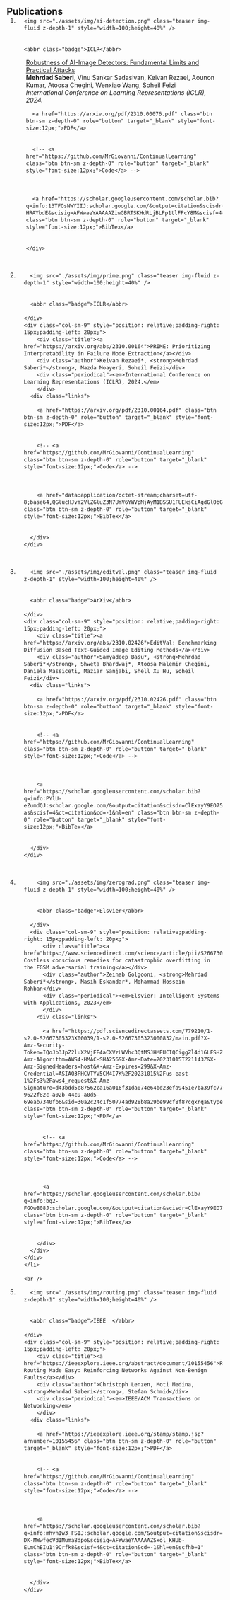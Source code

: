 
<h2 id="publications" style="margin: 2px 0px -15px;">Publications</h2>

<div class="publications">
<ol class="bibliography">



<li>
<div class="pub-row">
  <div class="col-sm-3 abbr" style="position: relative;padding-right: 15px;padding-left: 15px;">
     
    <img src="./assets/img/ai-detection.png" class="teaser img-fluid z-depth-1" style="width=100;height=40%" />
    
     
    <abbr class="badge">ICLR</abbr>
    
  </div>
  <div class="col-sm-9" style="position: relative;padding-right: 15px;padding-left: 20px;">
      <div class="title"><a href="https://arxiv.org/abs/2310.00076">Robustness of AI-Image Detectors: Fundamental Limits and Practical Attacks</a></div>
      <div class="author"><strong>Mehrdad Saberi</strong>, Vinu Sankar Sadasivan, Keivan Rezaei, Aounon Kumar, Atoosa Chegini, Wenxiao Wang, Soheil Feizi</div>
      <div class="periodical"><em>International Conference on Learning Representations (ICLR), 2024.</em>
      </div>  
    <div class="links">
       
      <a href="https://arxiv.org/pdf/2310.00076.pdf" class="btn btn-sm z-depth-0" role="button" target="_blank" style="font-size:12px;">PDF</a>
      
       
      <!-- <a href="https://github.com/MrGiovanni/ContinualLearning" class="btn btn-sm z-depth-0" role="button" target="_blank" style="font-size:12px;">Code</a> -->
      
      
       
      <a href="https://scholar.googleusercontent.com/scholar.bib?q=info:13TFOsNWYIIJ:scholar.google.com/&output=citation&scisdr=ClEwYZ4DEJ7FiZwAHaM:AFWwaeYAAAAAZiwGBaPNZI9PBMAaEJ7-HRAYbdE&scisig=AFWwaeYAAAAAZiwGBRTSKHdRLjBLPp1tlFPcY8M&scisf=4&ct=citation&cd=-1&hl=en" class="btn btn-sm z-depth-0" role="button" target="_blank" style="font-size:12px;">BibTex</a>
      
      
    </div>
  </div>
</div>
</li>

<br />


<li>
  <div class="pub-row">
    <div class="col-sm-3 abbr" style="position: relative;padding-right: 15px;padding-left: 15px;">
       
      <img src="./assets/img/prime.png" class="teaser img-fluid z-depth-1" style="width=100;height=40%" />
      
       
      <abbr class="badge">ICLR</abbr>
      
    </div>
    <div class="col-sm-9" style="position: relative;padding-right: 15px;padding-left: 20px;">
        <div class="title"><a href="https://arxiv.org/abs/2310.00164">PRIME: Prioritizing Interpretability in Failure Mode Extraction</a></div>
        <div class="author">Keivan Rezaei*, <strong>Mehrdad Saberi*</strong>, Mazda Moayeri, Soheil Feizi</div>
        <div class="periodical"><em>International Conference on Learning Representations (ICLR), 2024.</em>
        </div>  
      <div class="links">
         
        <a href="https://arxiv.org/pdf/2310.00164.pdf" class="btn btn-sm z-depth-0" role="button" target="_blank" style="font-size:12px;">PDF</a>
        
         
        <!-- <a href="https://github.com/MrGiovanni/ContinualLearning" class="btn btn-sm z-depth-0" role="button" target="_blank" style="font-size:12px;">Code</a> -->
        
        
         
        <a href="data:application/octet-stream;charset=utf-8;base64,QGlucHJvY2VlZGluZ3N7UmV6YWVpMjAyM1BSSU1FUEksCiAgdGl0bGU9e1BSSU1FOiBQcmlvcml0aXppbmcgSW50ZXJwcmV0YWJpbGl0eSBpbiBGYWlsdXJlIE1vZGUgRXh0cmFjdGlvbn0sCiAgYXV0aG9yPXtLZWl2YW4gUmV6YWVpIGFuZCBNZWhyZGFkIFNhYmVyaSBhbmQgTWF6ZGEgTW9heWVyaSBhbmQgU29oZWlsIEZlaXppfSwKICB5ZWFyPXsyMDIzfSwKICB1cmw9e2h0dHBzOi8vYXBpLnNlbWFudGljc2Nob2xhci5vcmcvQ29ycHVzSUQ6MjYzMzM0Mzc2fQp9" class="btn btn-sm z-depth-0" role="button" target="_blank" style="font-size:12px;">BibTex</a>
        
        
      </div>
    </div>
  </div>
  </li>
  
  <br />


  

<li>
  <div class="pub-row">
    <div class="col-sm-3 abbr" style="position: relative;padding-right: 15px;padding-left: 15px;">
       
      <img src="./assets/img/editval.png" class="teaser img-fluid z-depth-1" style="width=100;height=40%" />
      
       
      <abbr class="badge">ArXiv</abbr>
      
    </div>
    <div class="col-sm-9" style="position: relative;padding-right: 15px;padding-left: 20px;">
        <div class="title"><a href="https://arxiv.org/abs/2310.02426">EditVal: Benchmarking Diffusion Based Text-Guided Image Editing Methods</a></div>
        <div class="author">Samyadeep Basu*, <strong>Mehrdad Saberi*</strong>, Shweta Bhardwaj*, Atoosa Malemir Chegini, Daniela Massiceti, Maziar Sanjabi, Shell Xu Hu, Soheil Feizi</div>
      <div class="links">
         
        <a href="https://arxiv.org/pdf/2310.02426.pdf" class="btn btn-sm z-depth-0" role="button" target="_blank" style="font-size:12px;">PDF</a>
        
         
        <!-- <a href="https://github.com/MrGiovanni/ContinualLearning" class="btn btn-sm z-depth-0" role="button" target="_blank" style="font-size:12px;">Code</a> -->
        
        
         
        <a href="https://scholar.googleusercontent.com/scholar.bib?q=info:PYlU-eZumdQJ:scholar.google.com/&output=citation&scisdr=ClExayY9EO75yYRiqkk:AFWwaeYAAAAAZSxkskmnF8kQNeuMzK87dbc00S0&scisig=AFWwaeYAAAAAZSxkspBOtajQV8TJMVs2I8Nt-as&scisf=4&ct=citation&cd=-1&hl=en" class="btn btn-sm z-depth-0" role="button" target="_blank" style="font-size:12px;">BibTex</a>
        
        
      </div>
    </div>
  </div>
  </li>
  
  <br />


  

  <li>
    <div class="pub-row">
      <div class="col-sm-3 abbr" style="position: relative;padding-right: 15px;padding-left: 15px;">
         
        <img src="./assets/img/zerograd.png" class="teaser img-fluid z-depth-1" style="width=100;height=40%" />
        
         
        <abbr class="badge">Elsvier</abbr>
        
      </div>
      <div class="col-sm-9" style="position: relative;padding-right: 15px;padding-left: 20px;">
          <div class="title"><a href="https://www.sciencedirect.com/science/article/pii/S2667305323000832">ZeroGrad: Costless conscious remedies for catastrophic overfitting in the FGSM adversarial training</a></div>
          <div class="author">Zeinab Golgooni, <strong>Mehrdad Saberi*</strong>, Masih Eskandar*, Mohammad Hossein Rohban</div>
          <div class="periodical"><em>Elsvier: Intelligent Systems with Applications, 2023</em>
          </div>  
        <div class="links">
           
          <a href="https://pdf.sciencedirectassets.com/779210/1-s2.0-S2667305323X00039/1-s2.0-S2667305323000832/main.pdf?X-Amz-Security-Token=IQoJb3JpZ2luX2VjEE4aCXVzLWVhc3QtMSJHMEUCIQCiggZl4d16LFSHZ%2FNpUOcqZ2HqE2WLM2Qek71Da0gUFAIgdsNvg3%2FhBp22V18pkd5DZ6C24JBBD7rzG6TONs85LzUqswUIZxAFGgwwNTkwMDM1NDY4NjUiDDzDgUcufCiogC7euyqQBU%2BRgH3s8Oia0g3w9%2BI32WSz4iaEG1F92lsrUgZKIHruM5Ru8NzMB2F7PpAbzO5rnujQ2%2BlfjSHhRfLsvHq92%2BOibw7F897LBWuqPaL1lQwGrAd2GaKtgyWQrKL23HeboTAhGZ%2FRoDUet6hs7mi7W33P47UUSa6%2F9wqTYK7E7s0mpqS6AJkfhcYOY36Pj2xzyhp8E8gY2AVYub8IxwvyzZKYslofTtF9Ks6naw0VixY1rMP6WEZ099cxvtzHDWgx8JY1BE3PQHg2npvODR7uRNbTE3eMW720c7AqXUXwE6YCOOFCx7jW3cz6Sq2%2FBEIGiTsL%2Bj5T3n0tqOg7%2BuflLhB%2Fq6n3amiRzhKP%2BPGr8gKCvb40iHh51XDMV17XfdADd8w9RaWzQ0vr9CFEiM7oarFx1pgv30VkkXtqlIcn0gmFxfbQWpCmNc%2BNp0EjwSOqQiYC6IC0N7Oicjc12n5JQ%2F%2BFcftkKBmyuvG318x6U%2Fm2RW8xFT%2Bwq0%2B3hKUvGPaE6VVltWyVB7s8W3GU2qAEUYtv4NmrI0tENzKl1%2BhSXoZnW2mDx1tZ386EZIsIkjPn0Q1T7zr7EseRR2tWLSiqep8HERK6Lf8jautrWa4j8hZhqZHktX4aldEYeB3MMhBEO3XxEUSHRIZygU46mufOZrKLgN%2FuQc0enB0f8x4aKA7zC4%2BdV1wcIZdgZWuMzq1HP1WRdSduxWqOW%2BTMaTzkkoCrx5TFzQJJZQT%2BdbrAWR%2Fuo6KvOpMYcaTXNlgmFQo2EsWb4Z5rm5et9nw5zYN7u1hHFxrcZW6vsGV8I5LIbIq0LOxgJ6PI5Fn05C%2Fwjj%2B99S2YlifkvPqk64i%2BJ7XwX4KV8%2BLGbTKZ0%2BYsnYB0%2B7%2FCMIiwsakGOrEB4Jwc8%2FLhAGGGsLYrRNCa6GcPQPbe%2Bv6dwNUhlsH5gWTTwtKPuyXkF5XPkHCA4nvuyp2oasrkmUpROIe4tmm1hMiV0XK4zxXmvYwjYLFJThXrgK3FyTwCQzVLCfFKilxjddLNTYGVwP%2FolUqEgoIE9OXrx20WH%2FHcy%2BKQInvo4wplnxJ%2BpERIc%2FojbN4vxv2ehoIUCjRm7otHqpZv3ZC6tn0FPUBc%2FhUsrnU4WlnglXKZ&X-Amz-Algorithm=AWS4-HMAC-SHA256&X-Amz-Date=20231015T221143Z&X-Amz-SignedHeaders=host&X-Amz-Expires=299&X-Amz-Credential=ASIAQ3PHCVTYV5CM4I7K%2F20231015%2Fus-east-1%2Fs3%2Faws4_request&X-Amz-Signature=d43bdd5e87562ca16a016f31da074e64bd23efa9451e7ba39fc779e9d993023f&hash=08252a7122a30a0021c6e37f001c10f608875389ab883234c104eebc1486fd91&host=68042c943591013ac2b2430a89b270f6af2c76d8dfd086a07176afe7c76c2c61&pii=S2667305323000832&tid=spdf-9622f82c-a02b-44c9-a0d5-69eab7340fb6&sid=30a2c24c1f50774ad928b8a29be99cf8f87cgxrqa&type=client&tsoh=d3d3LnNjaWVuY2VkaXJlY3QuY29t&ua=0f155c545007515650545b&rr=816b66445fba05ff&cc=us" class="btn btn-sm z-depth-0" role="button" target="_blank" style="font-size:12px;">PDF</a>
          
           
          <!-- <a href="https://github.com/MrGiovanni/ContinualLearning" class="btn btn-sm z-depth-0" role="button" target="_blank" style="font-size:12px;">Code</a> -->
          
          
           
          <a href="https://scholar.googleusercontent.com/scholar.bib?q=info:bq2-FGOwB08J:scholar.google.com/&output=citation&scisdr=ClExayY9EO75yYRg2ic:AFWwaeYAAAAAZSxmwiek1b6eh1ra2nGlc2_uOKs&scisig=AFWwaeYAAAAAZSxmwld07DWSpBYD1vZ1n1YcSQY&scisf=4&ct=citation&cd=-1&hl=en" class="btn btn-sm z-depth-0" role="button" target="_blank" style="font-size:12px;">BibTex</a>
          
          
        </div>
      </div>
    </div>
    </li>
    
    <br />


<li>
  <div class="pub-row">
    <div class="col-sm-3 abbr" style="position: relative;padding-right: 15px;padding-left: 15px;">
        
      <img src="./assets/img/routing.png" class="teaser img-fluid z-depth-1" style="width=100;height=40%" />
      
        
      <abbr class="badge">IEEE  </abbr>
      
    </div>
    <div class="col-sm-9" style="position: relative;padding-right: 15px;padding-left: 20px;">
        <div class="title"><a href="https://ieeexplore.ieee.org/abstract/document/10155456">Robust Routing Made Easy: Reinforcing Networks Against Non-Benign Faults</a></div>
        <div class="author">Christoph Lenzen, Moti Medina, <strong>Mehrdad Saberi</strong>, Stefan Schmid</div>
        <div class="periodical"><em>IEEE/ACM Transactions on Networking</em>
        </div>  
      <div class="links">
          
        <a href="https://ieeexplore.ieee.org/stamp/stamp.jsp?arnumber=10155456" class="btn btn-sm z-depth-0" role="button" target="_blank" style="font-size:12px;">PDF</a>
        
          
        <!-- <a href="https://github.com/MrGiovanni/ContinualLearning" class="btn btn-sm z-depth-0" role="button" target="_blank" style="font-size:12px;">Code</a> -->
        
        
          
        <a href="https://scholar.googleusercontent.com/scholar.bib?q=info:mhvnIw3_FSIJ:scholar.google.com/&output=citation&scisdr=ClExayY9EO75yYRujw8:AFWwaeYAAAAAZSxolw-DK-MWwfecVdIMuma8dpo&scisig=AFWwaeYAAAAAZSxol_KHUb-ELmChEIu1j9Orfk8&scisf=4&ct=citation&cd=-1&hl=en&scfhb=1" class="btn btn-sm z-depth-0" role="button" target="_blank" style="font-size:12px;">BibTex</a>
        
        
      </div>
    </div>
  </div>
  </li>
  
  <br />

    



</ol>
</div>
